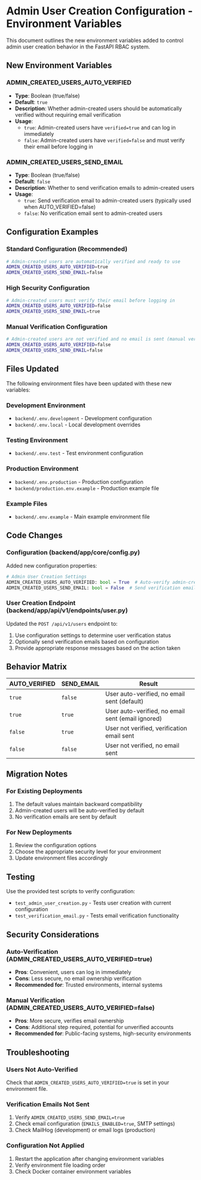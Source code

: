 # Admin User Creation Configuration - Environment Variables

This document outlines the new environment variables added to control admin user creation behavior in the FastAPI RBAC system.

## New Environment Variables

### ADMIN_CREATED_USERS_AUTO_VERIFIED

- **Type**: Boolean (true/false)
- **Default**: `true`
- **Description**: Whether admin-created users should be automatically verified without requiring email verification
- **Usage**:
  - `true`: Admin-created users have `verified=true` and can log in immediately
  - `false`: Admin-created users have `verified=false` and must verify their email before logging in

### ADMIN_CREATED_USERS_SEND_EMAIL

- **Type**: Boolean (true/false)
- **Default**: `false`
- **Description**: Whether to send verification emails to admin-created users
- **Usage**:
  - `true`: Send verification email to admin-created users (typically used when AUTO_VERIFIED=false)
  - `false`: No verification email sent to admin-created users

## Configuration Examples

### Standard Configuration (Recommended)

```bash
# Admin-created users are automatically verified and ready to use
ADMIN_CREATED_USERS_AUTO_VERIFIED=true
ADMIN_CREATED_USERS_SEND_EMAIL=false
```

### High Security Configuration

```bash
# Admin-created users must verify their email before logging in
ADMIN_CREATED_USERS_AUTO_VERIFIED=false
ADMIN_CREATED_USERS_SEND_EMAIL=true
```

### Manual Verification Configuration

```bash
# Admin-created users are not verified and no email is sent (manual verification required)
ADMIN_CREATED_USERS_AUTO_VERIFIED=false
ADMIN_CREATED_USERS_SEND_EMAIL=false
```

## Files Updated

The following environment files have been updated with these new variables:

### Development Environment

- `backend/.env.development` - Development configuration
- `backend/.env.local` - Local development overrides

### Testing Environment

- `backend/.env.test` - Test environment configuration

### Production Environment

- `backend/.env.production` - Production configuration
- `backend/production.env.example` - Production example file

### Example Files

- `backend/.env.example` - Main example environment file

## Code Changes

### Configuration (backend/app/core/config.py)

Added new configuration properties:

```python
# Admin User Creation Settings
ADMIN_CREATED_USERS_AUTO_VERIFIED: bool = True  # Auto-verify admin-created users
ADMIN_CREATED_USERS_SEND_EMAIL: bool = False  # Send verification email to admin-created users
```

### User Creation Endpoint (backend/app/api/v1/endpoints/user.py)

Updated the `POST /api/v1/users` endpoint to:

1. Use configuration settings to determine user verification status
2. Optionally send verification emails based on configuration
3. Provide appropriate response messages based on the action taken

## Behavior Matrix

| AUTO_VERIFIED | SEND_EMAIL | Result                                            |
| ------------- | ---------- | ------------------------------------------------- |
| `true`        | `false`    | User auto-verified, no email sent (default)       |
| `true`        | `true`     | User auto-verified, no email sent (email ignored) |
| `false`       | `true`     | User not verified, verification email sent        |
| `false`       | `false`    | User not verified, no email sent                  |

## Migration Notes

### For Existing Deployments

1. The default values maintain backward compatibility
2. Admin-created users will be auto-verified by default
3. No verification emails are sent by default

### For New Deployments

1. Review the configuration options
2. Choose the appropriate security level for your environment
3. Update environment files accordingly

## Testing

Use the provided test scripts to verify configuration:

- `test_admin_user_creation.py` - Tests user creation with current configuration
- `test_verification_email.py` - Tests email verification functionality

## Security Considerations

### Auto-Verification (ADMIN_CREATED_USERS_AUTO_VERIFIED=true)

- **Pros**: Convenient, users can log in immediately
- **Cons**: Less secure, no email ownership verification
- **Recommended for**: Trusted environments, internal systems

### Manual Verification (ADMIN_CREATED_USERS_AUTO_VERIFIED=false)

- **Pros**: More secure, verifies email ownership
- **Cons**: Additional step required, potential for unverified accounts
- **Recommended for**: Public-facing systems, high-security environments

## Troubleshooting

### Users Not Auto-Verified

Check that `ADMIN_CREATED_USERS_AUTO_VERIFIED=true` is set in your environment file.

### Verification Emails Not Sent

1. Verify `ADMIN_CREATED_USERS_SEND_EMAIL=true`
2. Check email configuration (`EMAILS_ENABLED=true`, SMTP settings)
3. Check MailHog (development) or email logs (production)

### Configuration Not Applied

1. Restart the application after changing environment variables
2. Verify environment file loading order
3. Check Docker container environment variables
